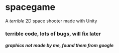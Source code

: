# spacegame
A *terrible* 2D space shooter made with Unity

### terrible code, lots of bugs, will fix later
##### *graphics not made by me, found them from google*
